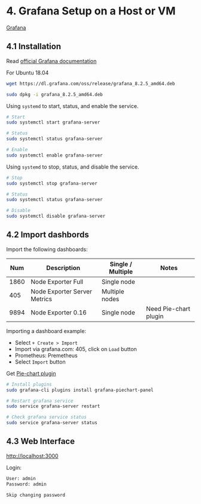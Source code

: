 # 4. Grafana Setup on a Host or VM

[Grafana](https://grafana.com/)

## 4.1 Installation

Read [official Grafana documentation](https://grafana.com/grafana/download)

For Ubuntu 18.04

```sh
wget https://dl.grafana.com/oss/release/grafana_8.2.5_amd64.deb

sudo dpkg -i grafana_8.2.5_amd64.deb
```

Using `systemd` to start, status, and enable the service.

```sh
# Start
sudo systemctl start grafana-server

# Status
sudo systemctl status grafana-server

# Enable
sudo systemctl enable grafana-server
```

Using `systemd` to stop, status, and disable the service.

```sh
# Stop
sudo systemctl stop grafana-server

# Status
sudo systemctl status grafana-server

# Disable
sudo systemctl disable grafana-server
```

## 4.2 Import dashbords

Import the following dashboards:

| Num  | Description                  | Single / Multiple | Notes |
| ---- | ---------------------------- | ----------------- | ----- |
| 1860 | Node Exporter Full           | Single node       |       |
|  405 | Node Exporter Server Metrics | Multiple nodes    |       |
| 9894 | Node Exporter 0.16           | Single node       | Need Pie-chart plugin |

Importing a dashboard example:

* Select   `+ Create > Import`
* Import via grafana.com: 405, click on `Load` button
* Prometheus: Premetheus
* Select `Import` button

Get [Pie-chart plugin](https://grafana.com/plugins/grafana-piechart-panel/installation)

```sh
# Install plugins
sudo grafana-cli plugins install grafana-piechart-panel

# Restart grafana service
sudo service grafana-server restart

# Check grafana service status
sudo service grafana-server status
```

## 4.3 Web Interface

[http://localhost:3000](http://localhost:3000)

Login:

```sh
User: admin
Password: admin

Skip changing password
```
